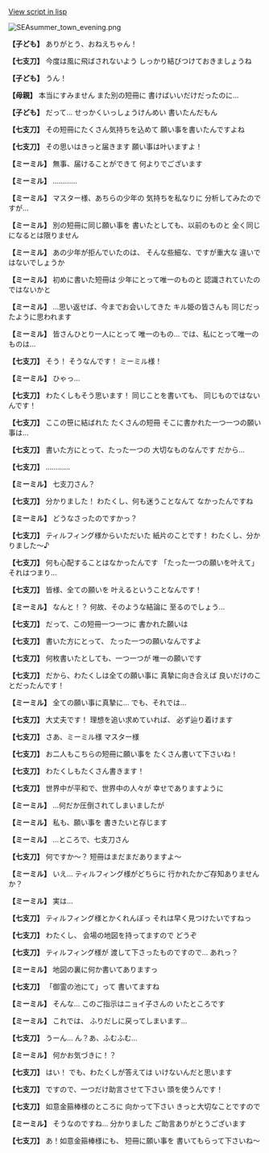 [View script in lisp](../scripts/202208170.txt)

![SEAsummer_town_evening.png](../images/backgrounds/SEAsummer_town_evening.png)

**【子ども】**
ありがとう、おねえちゃん！

**【七支刀】**
今度は風に飛ばされないよう
しっかり結びつけておきましょうね

**【子ども】**
うん！

**【母親】**
本当にすみません
また別の短冊に
書けばいいだけだったのに…

**【子ども】**
だって…
せっかくいっしょうけんめい
書いたんだもん

**【七支刀】**
その短冊にたくさん気持ちを込めて
願い事を書いたんですよね

**【七支刀】**
その思いはきっと届きます
願い事は叶いますよ！

**【ミーミル】**
無事、届けることができて
何よりでございます

**【ミーミル】**
…………

**【ミーミル】**
マスター様、あちらの少年の
気持ちを私なりに
分析してみたのですが…

**【ミーミル】**
別の短冊に同じ願い事を
書いたとしても、以前のものと
全く同じになるとは限りません

**【ミーミル】**
あの少年が拒んでいたのは、
そんな些細な、ですが重大な
違いではないでしょうか

**【ミーミル】**
初めに書いた短冊は
少年にとって唯一のものと
認識されていたのではないかと

**【ミーミル】**
…思い返せば、今までお会いしてきた
キル姫の皆さんも
同じだったように思われます

**【ミーミル】**
皆さんひとり一人にとって
唯一のもの…
では、私にとって唯一のものは…

**【七支刀】**
そう！
そうなんです！
ミーミル様！

**【ミーミル】**
ひゃっ…

**【七支刀】**
わたくしもそう思います！
同じことを書いても、
同じものではないんです！

**【七支刀】**
ここの笹に結ばれた
たくさんの短冊
そこに書かれた一つ一つの願い事は…

**【七支刀】**
書いた方にとって、たった一つの
大切なものなんです
だから…

**【七支刀】**
…………

**【ミーミル】**
七支刀さん？

**【七支刀】**
分かりました！
わたくし、何も迷うことなんて
なかったんですね

**【ミーミル】**
どうなさったのですかっ？

**【七支刀】**
ティルフィング様からいただいた
紙片のことです！
わたくし、分かりました～♪

**【七支刀】**
何も心配することはなかったんです
「たった一つの願いを叶えて」
それはつまり…

**【七支刀】**
皆様、全ての願いを
叶えるということなんです！

**【ミーミル】**
なんと！？
何故、そのような結論に
至るのでしょう…

**【七支刀】**
だって、この短冊一つ一つに
書かれた願いは

**【七支刀】**
書いた方にとって、
たった一つの願いなんですよ

**【七支刀】**
何枚書いたとしても、一つ一つが
唯一の願いです

**【七支刀】**
だから、わたくしは全ての願い事に
真摯に向き合えば
良いだけのことだったんです！

**【ミーミル】**
全ての願い事に真摯に…
でも、それでは…

**【七支刀】**
大丈夫です！
理想を追い求めていれば、
必ず辿り着けます

**【七支刀】**
さあ、ミーミル様
マスター様

**【七支刀】**
お二人もこちらの短冊に願い事を
たくさん書いて下さいね！

**【七支刀】**
わたくしもたくさん書きます！

**【七支刀】**
世界中が平和で、世界中の人々が
幸せでありますように

**【ミーミル】**
…何だか圧倒されてしまいましたが

**【ミーミル】**
私も、願い事を
書きたいと存じます

**【ミーミル】**
…ところで、七支刀さん

**【七支刀】**
何ですか～？
短冊はまだまだありますよ～

**【ミーミル】**
いえ…
ティルフィング様がどちらに
行かれたかご存知ありませんか？

**【ミーミル】**
実は…

**【七支刀】**
ティルフィング様とかくれんぼっ
それは早く見つけたいですねっ

**【七支刀】**
わたくし、
会場の地図を持ってますので
どうぞ

**【七支刀】**
ティルフィング様が
渡して下さったものですので…
あれっ？

**【ミーミル】**
地図の裏に何か書いてありますっ

**【七支刀】**
「御霊の池にて」って
書いてますね

**【ミーミル】**
そんな…
このご指示はニョイ子さんの
いたところです

**【ミーミル】**
これでは、
ふりだしに戻ってしまいます…

**【七支刀】**
うーん…
ん？あ、ふむふむ…

**【ミーミル】**
何かお気づきに！？

**【七支刀】**
はい！
でも、わたくしが答えては
いけないんだと思います

**【七支刀】**
ですので、一つだけ助言させて下さい
頭を使うんです！

**【七支刀】**
如意金箍棒様のところに
向かって下さい
きっと大切なことですので

**【ミーミル】**
そうなのですね…
分かりました
ご助言ありがとうございます

**【七支刀】**
あ！如意金箍棒様にも、
短冊に願い事を
書いてもらって下さいね～
